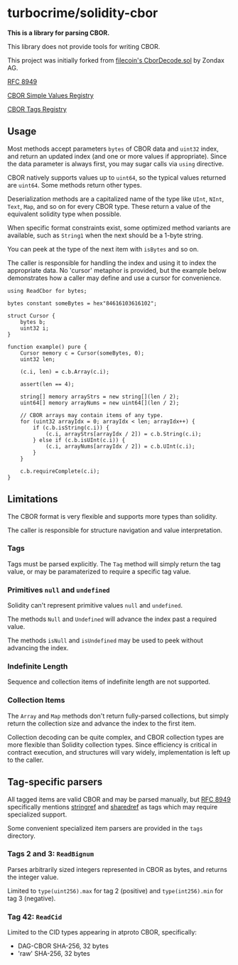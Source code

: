 # turbocrime/solidity-cbor

**This is a library for parsing CBOR.**

This library does not provide tools for writing CBOR.

This project was initially forked from [filecoin's CborDecode.sol](https://github.com/Zondax/filecoin-solidity/blob/master/contracts/v0.8/utils/CborDecode.sol) by Zondax AG.

[RFC 8949](https://www.iana.org/go/rfc8949)

[CBOR Simple Values Registry](https://www.iana.org/assignments/cbor-simple-values/cbor-simple-values.xhtml)

[CBOR Tags Registry](https://www.iana.org/assignments/cbor-tags/cbor-tags.xhtml)


## Usage

Most methods accept parameters `bytes` of CBOR data and `uint32` index, and return an updated index (and one or more values if appropriate). Since the data parameter is always first, you may sugar calls via `using` directive.

CBOR natively supports values up to `uint64`, so the typical values returned are `uint64`. Some methods return other types.


Deserialization methods are a capitalized name of the type like `UInt`, `NInt`, `Text`, `Map`, and so on for every CBOR type. These return a value of the equivalent solidity type when possible.

When specific format constraints exist, some optimized method variants are available, such as `String1` when the next should be a 1-byte string.

You can peek at the type of the next item with `isBytes` and so on.

The caller is responsible for handling the index and using it to index the appropriate data. No 'cursor' metaphor is provided, but the example below demonstrates how a caller may define and use a cursor for convenience.


```solidity
using ReadCbor for bytes;

bytes constant someBytes = hex"84616103616102";

struct Cursor {
    bytes b;
    uint32 i;
}

function example() pure {
    Cursor memory c = Cursor(someBytes, 0);
    uint32 len;

    (c.i, len) = c.b.Array(c.i);

    assert(len == 4);

    string[] memory arrayStrs = new string[](len / 2);
    uint64[] memory arrayNums = new uint64[](len / 2);

    // CBOR arrays may contain items of any type.
    for (uint32 arrayIdx = 0; arrayIdx < len; arrayIdx++) {
        if (c.b.isString(c.i)) {
            (c.i, arrayStrs[arrayIdx / 2]) = c.b.String(c.i);
        } else if (c.b.isUInt(c.i)) {
            (c.i, arrayNums[arrayIdx / 2]) = c.b.UInt(c.i);
        }
    }

    c.b.requireComplete(c.i);
}
```

## Limitations

The CBOR format is very flexible and supports more types than solidity.

The caller is responsible for structure navigation and value interpretation.

### Tags

Tags must be parsed explicitly. The `Tag` method will simply return the tag value, or may be paramaterized to require a specific tag value.

### Primitives `null` and `undefined`

Solidity can't represent primitive values `null` and `undefined`.

The methods `Null` and `Undefined` will advance the index past a required value.

The methods `isNull` and `isUndefined` may be used to peek without advancing the index.

### Indefinite Length

Sequence and collection items of indefinite length are not supported.

### Collection Items

The `Array` and `Map` methods don't return fully-parsed collections, but simply return the collection size and advance the index to the first item.

Collection decoding can be quite complex, and CBOR collection types are more flexible than Solidity collection types. Since efficiency is critical in contract execution, and structures will vary widely, implementation is left up to the caller.

## Tag-specific parsers

All tagged items are valid CBOR and may be parsed manually, but [RFC 8949](https://www.rfc-editor.org/rfc/rfc8949) specifically mentions [stringref](https://cbor.schmorp.de/stringref) and [sharedref](https://cbor.schmorp.de/value-sharing) as tags which may require specialized support.

Some convenient specialized item parsers are provided in the `tags` directory.

### Tags 2 and 3: `ReadBignum`

Parses arbitrarily sized integers represented in CBOR as bytes, and returns the integer value.

Limited to `type(uint256).max` for tag 2 (positive) and `type(int256).min` for tag 3 (negative).

### Tag 42: `ReadCid`

Limited to the CID types appearing in atproto CBOR, specifically:

- DAG-CBOR SHA-256, 32 bytes
- 'raw' SHA-256, 32 bytes
